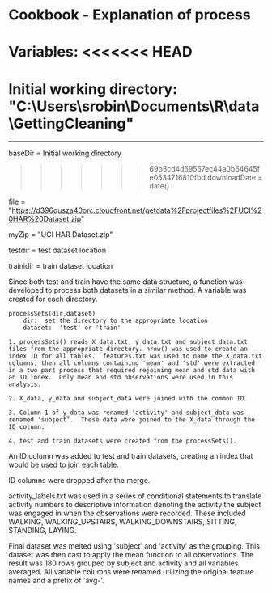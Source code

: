 Cookbook - Explanation of process
==================================

Variables:
<<<<<<< HEAD
==========
Initial working directory: "C:\\Users\\srobin\\Documents\\R\\data\\GettingCleaning"
=======
-------------
baseDir = Initial working directory

>>>>>>> 69b3cd4d59557ec44a0b64645fe0534716810fbd
downloadDate = date()

file = "https://d396qusza40orc.cloudfront.net/getdata%2Fprojectfiles%2FUCI%20HAR%20Dataset.zip"

myZip = "UCI HAR Dataset.zip"

testdir = test dataset location

trainidir = train dataset location

Since both test and train have the same data structure, a function was developed to process both datasets in a similar method.  A variable was created for each directory. 

	processSets(dir,dataset)
		dir:  set the directory to the appropriate location
		dataset:  'test' or 'train'
	
	1. processSets() reads X_data.txt, y_data.txt and subject_data.txt files from the appropriate directory. nrow() was used to create an index ID for all tables.  features.txt was used to name the X_data.txt columns, then all columns containing 'mean' and 'std' were extracted in a two part process that required rejoining mean and std data with an ID index.  Only mean and std observations were used in this analysis.

	2. X_data, y_data and subject_data were joined with the common ID.

	3. Column 1 of y_data was renamed 'activity' and subject_data was renamed 'subject'.  These data were joined to the X_data through the ID column. 

	4. test and train datasets were created from the processSets().

An ID column was added to test and train datasets, creating an index that would be used to join each table.  

ID columns were dropped after the merge.

activity_labels.txt was used in a series of conditional statements to translate activity numbers to descriptive information denoting the activity the subject was engaged in when the observations were recorded.  These included WALKING, WALKING_UPSTAIRS, WALKING_DOWNSTAIRS, SITTING, STANDING, LAYING.

Final dataset was melted using 'subject' and 'activity' as the grouping.  This dataset was then cast to apply the mean function to all observations.  The result was 180 rows grouped by subject and activity and all variables averaged.  All variable columns were renamed utilizing the original feature names and a prefix of 'avg-'. 

